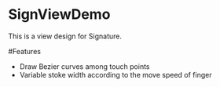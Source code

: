 # SignViewDemo
This is a view design for Signature.

#Features
- Draw Bezier curves among touch points
- Variable stoke width according to the move speed of finger
